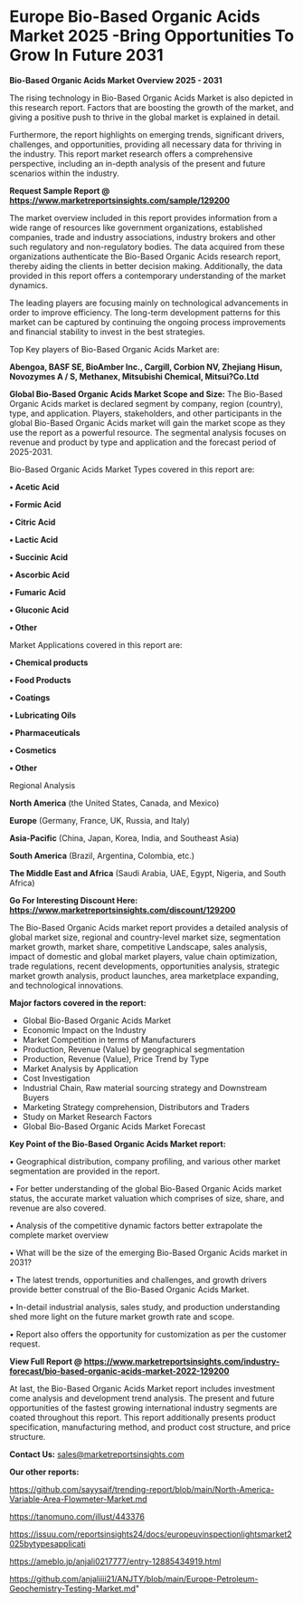 # Europe Bio-Based Organic Acids Market 2025 -Bring Opportunities To Grow In Future 2031

<Strong> Bio-Based Organic Acids Market Overview 2025 - 2031</strong>

The rising technology in Bio-Based Organic Acids Market is also depicted in this research report. Factors that are boosting the growth of the market, and giving a positive push to thrive in the global market is explained in detail.

Furthermore, the report highlights on emerging trends, significant drivers, challenges, and opportunities, providing all necessary data for thriving in the industry. This report market research offers a comprehensive perspective, including an in-depth analysis of the present and future scenarios within the industry.

<strong>Request Sample Report @ <a href=https://www.marketreportsinsights.com/sample/129200>https://www.marketreportsinsights.com/sample/129200</a></strong>

The market overview included in this report provides information from a wide range of resources like government organizations, established companies, trade and industry associations, industry brokers and other such regulatory and non-regulatory bodies. The data acquired from these organizations authenticate the Bio-Based Organic Acids research report, thereby aiding the clients in better decision making. Additionally, the data provided in this report offers a contemporary understanding of the market dynamics.

The leading players are focusing mainly on technological advancements in order to improve efficiency. The long-term development patterns for this market can be captured by continuing the ongoing process improvements and financial stability to invest in the best strategies.

Top Key players of Bio-Based Organic Acids Market are:

<strong>Abengoa, BASF SE, BioAmber Inc., Cargill, Corbion NV, Zhejiang Hisun, Novozymes A / S, Methanex, Mitsubishi Chemical, Mitsui?Co.Ltd</strong>

<strong><b>Global Bio-Based Organic Acids Market Scope and Size:</b></strong>
The Bio-Based Organic Acids market is declared segment by company, region (country), type, and application. Players, stakeholders, and other participants in the global Bio-Based Organic Acids market will gain the market scope as they use the report as a powerful resource. The segmental analysis focuses on revenue and product by type and application and the forecast period of 2025-2031.

Bio-Based Organic Acids Market Types covered in this report are:

<strong>• Acetic Acid

• Formic Acid

• Citric Acid

• Lactic Acid

• Succinic Acid

• Ascorbic Acid

• Fumaric Acid

• Gluconic Acid

• Other</strong>

Market Applications covered in this report are:

<strong>• Chemical products

• Food Products

• Coatings

• Lubricating Oils

• Pharmaceuticals

• Cosmetics

• Other</strong> 

Regional Analysis

<strong>North America</strong> (the United States, Canada, and Mexico)

<strong>Europe</strong> (Germany, France, UK, Russia, and Italy)

<strong>Asia-Pacific</strong> (China, Japan, Korea, India, and Southeast Asia)

<strong>South America</strong> (Brazil, Argentina, Colombia, etc.)

<strong>The Middle East and Africa</strong> (Saudi Arabia, UAE, Egypt, Nigeria, and South Africa)

<strong>Go For Interesting Discount Here: <a href=https://www.marketreportsinsights.com/discount/129200>https://www.marketreportsinsights.com/discount/129200</a></strong>

The Bio-Based Organic Acids market report provides a detailed analysis of global market size, regional and country-level market size, segmentation market growth, market share, competitive Landscape, sales analysis, impact of domestic and global market players, value chain optimization, trade regulations, recent developments, opportunities analysis, strategic market growth analysis, product launches, area marketplace expanding, and technological innovations.

<strong><b>Major factors covered in the report:</b></strong>
<ul>
  <li>Global Bio-Based Organic Acids Market </li>
  <li>Economic Impact on the Industry</li>
  <li>Market Competition in terms of Manufacturers</li>
  <li>Production, Revenue (Value) by geographical segmentation</li>
  <li>Production, Revenue (Value), Price Trend by Type</li>
  <li>Market Analysis by Application</li>
  <li>Cost Investigation</li>
  <li>Industrial Chain, Raw material sourcing strategy and Downstream Buyers</li>
  <li>Marketing Strategy comprehension, Distributors and Traders</li>
  <li>Study on Market Research Factors</li>
  <li>Global Bio-Based Organic Acids Market Forecast</li>
</ul>

<strong><b>Key Point of the Bio-Based Organic Acids Market report:</b></strong>

• Geographical distribution, company profiling, and various other market segmentation are provided in the report.

• For better understanding of the global Bio-Based Organic Acids market status, the accurate market valuation which comprises of size, share, and revenue are also covered.

• Analysis of the competitive dynamic factors better extrapolate the complete market overview

• What will be the size of the emerging Bio-Based Organic Acids market in 2031?

• The latest trends, opportunities and challenges, and growth drivers provide better construal of the Bio-Based Organic Acids Market.

• In-detail industrial analysis, sales study, and production understanding shed more light on the future market growth rate and scope.

• Report also offers the opportunity for customization as per the customer request.

<strong><b>View Full Report @ <a href=https://www.marketreportsinsights.com/industry-forecast/bio-based-organic-acids-market-2022-129200>https://www.marketreportsinsights.com/industry-forecast/bio-based-organic-acids-market-2022-129200</a></b></strong>


At last, the Bio-Based Organic Acids Market report includes investment come analysis and development trend analysis. The present and future opportunities of the fastest growing international industry segments are coated throughout this report. This report additionally presents product specification, manufacturing method, and product cost structure, and price structure.

<strong>Contact Us:</strong>
sales@marketreportsinsights.com

<strong>Our other reports:</strong>

<a href=https://github.com/sayysaif/trending-report/blob/main/North-America-Variable-Area-Flowmeter-Market.md>https://github.com/sayysaif/trending-report/blob/main/North-America-Variable-Area-Flowmeter-Market.md</a>

<a href=https://tanomuno.com/illust/443376>https://tanomuno.com/illust/443376</a>

<a href=https://issuu.com/reportsinsights24/docs/europeuvinspectionlightsmarket2025bytypesapplicati>https://issuu.com/reportsinsights24/docs/europeuvinspectionlightsmarket2025bytypesapplicati</a>

<a href=https://ameblo.jp/anjali0217777/entry-12885434919.html>https://ameblo.jp/anjali0217777/entry-12885434919.html</a>

<a href=https://github.com/anjaliiii21/ANJTY/blob/main/Europe-Petroleum-Geochemistry-Testing-Market.md>https://github.com/anjaliiii21/ANJTY/blob/main/Europe-Petroleum-Geochemistry-Testing-Market.md</a>"
